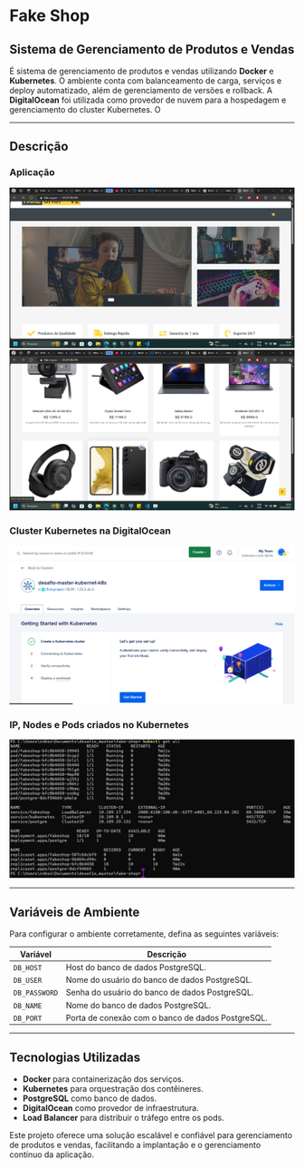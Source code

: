 # Fake Shop

## Sistema de Gerenciamento de Produtos e Vendas

É sistema de gerenciamento de produtos e vendas utilizando **Docker** e **Kubernetes**. O ambiente conta com balanceamento de carga, serviços e deploy automatizado, além de gerenciamento de versões e rollback. A **DigitalOcean** foi utilizada como provedor de nuvem para a hospedagem e gerenciamento do cluster Kubernetes. O

---

## Descrição
### Aplicação

![Interface da aplicação](image-1.png)
![Fluxo da aplicação](image.png)

### Cluster Kubernetes na DigitalOcean

![Configuração do cluster](image-3.png)

### IP, Nodes e Pods criados no Kubernetes

![Detalhes dos nodes e pods](image-2.png)

---

## Variáveis de Ambiente

Para configurar o ambiente corretamente, defina as seguintes variáveis:

| Variável        | Descrição |
|----------------|-----------|
| `DB_HOST`      | Host do banco de dados PostgreSQL. |
| `DB_USER`      | Nome do usuário do banco de dados PostgreSQL. |
| `DB_PASSWORD`  | Senha do usuário do banco de dados PostgreSQL. |
| `DB_NAME`      | Nome do banco de dados PostgreSQL. |
| `DB_PORT`      | Porta de conexão com o banco de dados PostgreSQL. |

---

## Tecnologias Utilizadas
- **Docker** para containerização dos serviços.
- **Kubernetes** para orquestração dos contêineres.
- **PostgreSQL** como banco de dados.
- **DigitalOcean** como provedor de infraestrutura.
- **Load Balancer** para distribuir o tráfego entre os pods.

Este projeto oferece uma solução escalável e confiável para gerenciamento de produtos e vendas, facilitando a implantação e o gerenciamento contínuo da aplicação.

